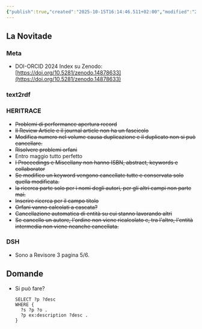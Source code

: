 ```yaml
---
{"publish":true,"created":"2025-10-15T16:14:46.511+02:00","modified":"2025-02-20T12:00:00.000+01:00","cssclasses":""}
---
```



## La Novitade

### Meta

- DOI-ORCID 2024 Index su Zenodo: [https://doi.org/10.5281/zenodo.14878633](https://doi.org/10.5281/zenodo.14878633)

### text2rdf

### HERITRACE

- ~~Problemi di performance apertura record~~
- ~~Il Review Article e il journal article non ha un fascicolo~~
- ~~Modifica numero nel volume causa duplicazione e il duplicato non si può cancellare.~~
- ~~Risolvere problemi orfani~~
- Entro maggio tutto perfetto
- ~~I Proceedings e Miscellany non hanno ISBN, abstract, keywords e collaborator~~
- ~~Se modifico un keyword vengono cancellate tutte e conservata solo quella modificata.~~
- ~~la ricerca parte solo per i nomi degli autori, per gli altri campi non parte mai.~~
- ~~Inserire ricerca per il campo titolo~~
- ~~Orfani vanno calcolati a cascata?~~
- ~~Cancellazione automatica di entità su cui stanno lavorando altri~~
- ~~Se cancello un autore, l'ordine non viene ricalcolato e, tra l'altro, l'entità intermedia non viene neanche cancellata.~~

### DSH

- Sono a Revisore 3 pagina 5/6.

## Domande

- Si può fare?
    
    ```sparql
    SELECT ?p ?desc
    WHERE {
      ?s ?p ?o .
      ?p ex:description ?desc .
    }
    ```
